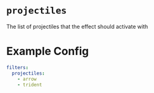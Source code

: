 # `projectiles`

The list of projectiles that the effect should activate with

# Example Config
```yaml
filters:
  projectiles: 
    - arrow
    - trident
```
